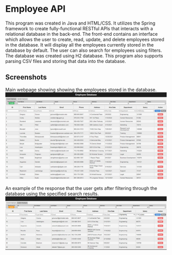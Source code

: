 # Employee API
This program was created in Java and HTML/CSS. It utilizes the Spring framework to create 
fully-functional RESTful APIs that interacts with a relational database in the back-end. 
The front-end contains an interface which allows the user to create, read, update, and delete 
employees stored in the database. It will display all the employees currently stored in the database
by default. The user can also search for employees using filters. The database was created using 
H2 database. This program also supports parsing CSV files and storing that data into 
the database.

## Screenshots
Main webpage showing showing the employees stored in the database.
<img src="Screenshots/IMG_1.png">
<br/><br/>
An example of the response that the user gets after filtering through the database using the 
specified search results.
<img src="Screenshots/IMG_2.png">
